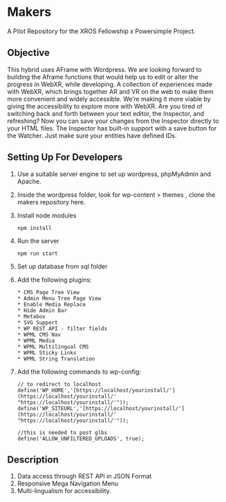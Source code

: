 # Makers

A Pilot Repository for the XROS Fellowship x Powersimple Project.

## Objective

This hybrid uses AFrame with Wordpress. We are looking forward to building the Aframe functions that would help us to edit or alter the progress in WebXR, while developing. A collection of experiences made with WebXR, which brings together AR and VR on the web to make them more convenient and widely accessible. We’re making it more viable by giving the accessibility to explore more with WebXR. Are you tired of switching back and forth between your text editor, the Inspector, and refreshing? Now you can save your changes from the Inspector directly to your HTML files. The Inspector has built-in support with a save button for the Watcher. Just make sure your entities have defined IDs.

## Setting Up For Developers

1. Use a suitable server engine to set up wordpress, phpMyAdmin and Apache.
2. Inside the wordpress folder, look for wp-content > themes , clone the makers repository here.
3. lnstall node modules

   ```
   npm install
   ```
4. Run the server

   ```
   npm run start
   ```
5. Set up database from sql folder
6. Add the following plugins:

   ```
   * CMS Page Tree View
   * Admin Menu Tree Page View
   * Enable Media Replace
   * Hide Admin Bar
   * Metabox 
   * SVG Support
   * WP REST API - filter fields
   * WPML CMS Nav
   * WPML Media
   * WPML Multilingual CMS
   * WPML Sticky Links
   * WPML String Translation
   ```
7. Add the following commands to wp-config:

   ```
   // to redirect to localhost
   define('WP_HOME','[https://localhost/yourinstall/'](https://localhost/yourinstall/' "https://localhost/yourinstall/'"));
   define('WP_SITEURL','[https://localhost/yourinstall/'](https://localhost/yourinstall/' "https://localhost/yourinstall/'"));

   //this is needed to post glbs
   define('ALLOW_UNFILTERED_UPLOADS', true);
   ```


## Description

1. Data access through REST API in JSON Format
2. Responsive Mega Navigation Menu
3. Multi-lingualism for accessibility.
